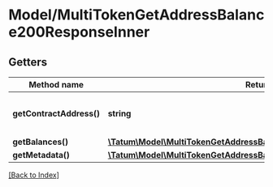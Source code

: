 # Model/MultiTokenGetAddressBalance200ResponseInner

## Getters

Method name | Return type | Description | Notes
------------ | ------------- | ------------- | -------------
**getContractAddress()** | **string** | Contract address of the Multi Token | [optional]
**getBalances()** | [**\Tatum\Model\MultiTokenGetAddressBalance200ResponseInnerBalancesInner[]**](MultiTokenGetAddressBalance200ResponseInnerBalancesInner.md) |  | [optional]
**getMetadata()** | [**\Tatum\Model\MultiTokenGetAddressBalance200ResponseInnerMetadataInner[]**](MultiTokenGetAddressBalance200ResponseInnerMetadataInner.md) |  | [optional]

[[Back to Index]](../index.md)

